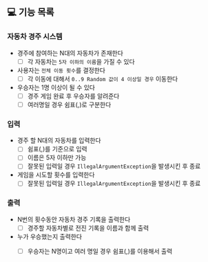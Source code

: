 ## 💻 기능 목록

### 자동차 경주 시스템

- 경주에 참여하는 N대의 자동차가 존재한다
    - [ ] 각 자동차는 `5자 이하의 이름`을 가질 수 있다
- 사용자는 `전체 이동 횟수`를 결정한다
    - [ ] 각 이동에 대해서 `0..9 Random 값이 4 이상일 경우` 이동한다
- 우승자는 1명 이상이 될 수 있다
    - [ ] 경주 게임 완료 후 우승자를 알려준다
    - [ ] 여러명일 경우 쉼표(,)로 구분한다

### 입력

- 경주 할 N대의 자동차를 입력한다
    - [ ] 쉼표(,)를 기준으로 입력
    - [ ] 이름은 5자 이하만 가능
    - [ ] 잘못된 입력일 경우 `IllegalArgumentException`을 발생시킨 후 종료
- 게임을 시도할 횟수를 입력한다
    - [ ] 잘못된 입력일 경우 `IllegalArgumentException`을 발생시킨 후 종료

### 출력

- N번의 횟수동안 자동차 경주 기록을 출력한다
    - [ ] 경주할 자동차별로 전진 기록을 이름과 함께 출력
- 누가 우승했는지 출력한다
    - [ ] 우승자는 N명이고 여러 명일 경우 쉼표(,)를 이용해서 출력

